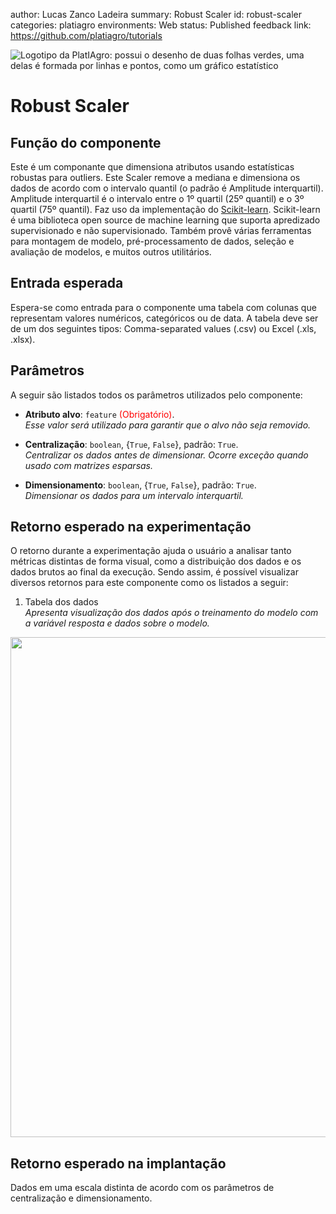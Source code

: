 author: Lucas Zanco Ladeira
summary: Robust Scaler
id: robust-scaler
categories: platiagro
environments: Web
status: Published
feedback link: https://github.com/platiagro/tutorials


![Logotipo da PlatIAgro: possui o desenho de duas folhas verdes, uma delas é formada por linhas e pontos, como um gráfico estatístico](img/logo.png)


# Robust Scaler

## Função do componente

Este é um componante que dimensiona atributos usando estatísticas robustas para outliers. Este Scaler remove a mediana e dimensiona os dados de acordo com o intervalo quantil (o padrão é Amplitude interquartil). Amplitude interquartil é o intervalo entre o 1º quartil (25º quantil) e o 3º quartil (75º quantil). Faz uso da implementação do [Scikit-learn](https://scikit-learn.org/stable/modules/generated/sklearn.preprocessing.RobustScaler.html). Scikit-learn é uma biblioteca open source de machine learning que suporta apredizado supervisionado e não supervisionado. Também provê várias ferramentas para montagem de modelo, pré-processamento de dados, seleção e avaliação de modelos, e muitos outros utilitários.


## Entrada esperada

Espera-se como entrada para o componente uma tabela com colunas que representam valores numéricos, categóricos ou de data. A tabela deve ser de um dos seguintes tipos: Comma-separated values (.csv) ou Excel (.xls, .xlsx).


## Parâmetros

A seguir são listados todos os parâmetros utilizados pelo componente:

- **Atributo alvo**: `feature` <span style="color:red">(Obrigatório)</span>.<br>
<em>Esse valor será utilizado para garantir que o alvo não seja removido.</em>


- **Centralização**: `boolean`, {`True`, `False`}, padrão: `True`.<br>
<em>Centralizar os dados antes de dimensionar. Ocorre exceção quando usado com matrizes esparsas.</em>


- **Dimensionamento**: `boolean`, {`True`, `False`}, padrão: `True`.<br>
<em>Dimensionar os dados para um intervalo interquartil.</em>


## Retorno esperado na experimentação

O retorno durante a experimentação ajuda o usuário a analisar tanto métricas distintas de forma visual, como a distribuição dos dados e os dados brutos ao final da execução. Sendo assim, é possível visualizar diversos retornos para este componente como os listados a seguir:

1. Tabela dos dados<br> <em>Apresenta visualização dos dados após o treinamento do modelo com a variável resposta e dados sobre o modelo.</em>
<img src="img/table.png" width="800">


## Retorno esperado na implantação

Dados em uma escala distinta de acordo com os parâmetros de centralização e dimensionamento.